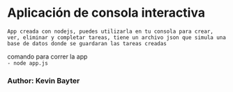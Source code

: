 # Aplicación de consola interactiva

```
App creada con nodejs, puedes utilizarla en tu consola para crear, ver, eliminar y completar tareas, tiene un archivo json que simula una base de datos donde se guardaran las tareas creadas
```

comando para correr la app<br>
```- node app.js```


<h3>Author: Kevin Bayter</h3>
